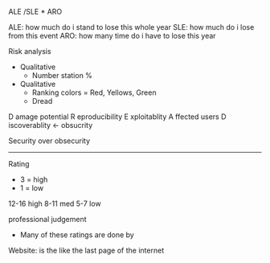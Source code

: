 ALE /SLE * ARO

ALE: how much do i stand to lose this whole year
SLE: how much do i lose from this event
ARO: how many time do i have to lose this year

Risk analysis
- Qualitative
    - Number station %
- Qualitative
    - Ranking colors = Red, Yellows, Green
    - Dread

D amage potential
R eproducibility
E xploitablity
A ffected users
D iscoverablity <- obsucrity

Security over obsecurity

---
Rating 
- 3 = high
- 1 = low


12-16 high
8-11 med
5-7 low

professional judgement
- Many of these ratings are done by 

Website: is the like the last page of the internet

